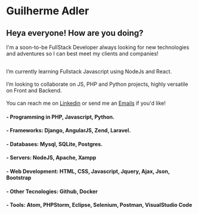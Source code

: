 # Guilherme Adler

## Heya everyone! How are you doing?

I'm a soon-to-be FullStack Developer always looking for new technologies and adventures so I can best meet my clients and companies!

<br/> I’m currently learning Fullstack Javascript using NodeJs and React.
<br/><br/> I’m looking to collaborate on JS, PHP and Python projects, highly versatile on Front and Backend.
<br/><br/> You can reach me on [Linkedin](https://www.linkedin.com/in/guilherme-adler-bab5b8132/) or send me an [Emails](guiadler@gmail.com) if you'd like!

#### - Programming in PHP, Javascript, Python.
#### - Frameworks:  Django, AngularJS, Zend, Laravel.
#### - Databases: Mysql, SQLite, Postgres.
#### - Servers: NodeJS, Apache, Xampp
#### - Web Development: HTML, CSS, Javascript, Jquery, Ajax, Json, Bootstrap
#### - Other Tecnologies: Github, Docker
#### - Tools: Atom, PHPStorm, Eclipse, Selenium, Postman, VisualStudio Code
